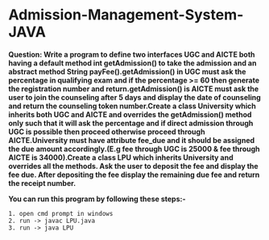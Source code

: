 # Admission-Management-System-JAVA


**Question: Write a program to define two interfaces UGC and AICTE both having a default method int getAdmission() to take the admission and an abstract method String payFee().getAdmission() in UGC must ask the percentage in qualifying exam and if the percentage >= 60 then generate the registration number and return.getAdmission() is AICTE must ask the user to join the counseling after 5 days and display the date of counseling and return the counseling token number.Create a class University which inherits both UGC and AICTE and overrides the getAdmission() method only such that it will ask the percentage and if direct admission through UGC is possible then proceed otherwise proceed through AICTE.University must have attribute fee_due and it should be assigned the due amount accordingly.(E.g fee through UGC is 25000 & fee through AICTE is 34000).Create a class LPU which inherits University and overrides all the methods. Ask the user to deposit the fee and display the fee due. After depositing the fee display the remaining due fee and return the receipt number.**


**You can run this program by following these steps:-**
```                       
1. open cmd prompt in windows
2. run -> javac LPU.java
3. run -> java LPU
```
